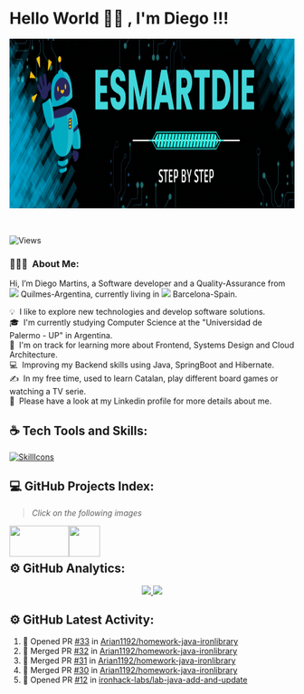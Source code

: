 # Hello World 👋👋 , I'm Diego !!! 


<p align="center">
  <img src="https://github.com/esmartdie/Multimedia/blob/main/IMAGES/MultimediaReadme/HelloVisitors.gif"  height="300px" width="900px" />
</p>

</br>

![Views](https://github-views.deno.dev/api/badge/esmartdie?label=Profile+visitors&style=classic&labelColor=orange)


### 👨🏻‍💻 &nbsp;About Me:

Hi, I’m Diego Martins, a Software developer and a Quality-Assurance from <img src="https://cdn.icon-icons.com/icons2/107/PNG/512/argentina_18266.png" width="13"/> Quilmes-Argentina, currently living in <img src="https://cdn.icon-icons.com/icons2/1531/PNG/512/3253482-flag-spain-icon_106784.png" width="13"/> Barcelona-Spain.

 💡 &nbsp;I like to explore new technologies and develop software solutions.\
 🎓 &nbsp;I'm currently studying Computer Science at the "Universidad de Palermo - UP" in Argentina.\
 🌱 &nbsp;I'm on track for learning more about Frontend, Systems Design and Cloud Architecture.\
 💻 &nbsp;Improving my Backend skills using Java, SpringBoot and Hibernate.\
 ✍️  &nbsp;In my free time, used to learn Catalan, play different board games or watching a TV serie.\
 📄 &nbsp;Please have a look at my Linkedin profile for more details about me. 


## ☕ Tech Tools and Skills:

[![SkillIcons](https://skillicons.dev/icons?i=js,html,css,java,spring,py,cs,git,github,idea,mongodb,mysql,postgres,docker,postman,selenium,notion&perline=6 )](https://skillicons.dev)<br/>


## 💻 GitHub Projects Index:

> *Click on the following images*  

<p align="left">
   <a href="https://github.com/esmartdie/PowerBIProjects" target="blank">
    <img align="left" src="https://1000logos.net/wp-content/uploads/2022/08/Microsoft-Power-BI-Logo.png"  height="55px" width="105px" />
  </a>
</p>

<p align="left">
   <a href="https://github.com/esmartdie/JavaProyects" target="blank">
    <img align="left" src="https://skillicons.dev/icons?i=java&theme=light"  height="55px" width="55px" />
  </a>
</p>


 <br>
 <br>
 
## ⚙️  GitHub Analytics:

<p align="center">
<a href="https://github.com/esmartdie">
  <img height="160em" src="https://github-readme-stats-eight-theta.vercel.app/api?username=esmartdie&show_icons=true&theme=prussian&include_all_commits=true&count_private=true"/>
  <img height="160em" src="https://github-readme-stats-eight-theta.vercel.app/api/top-langs/?username=esmartdie&layout=compact&langs_count=8&theme=prussian"/>
</a>
</p>

## ⚙️  GitHub Latest Activity: 

<!--START_SECTION:activity-->
1. 💪 Opened PR [#33](https://github.com/Arian1192/homework-java-ironlibrary/pull/33) in [Arian1192/homework-java-ironlibrary](https://github.com/Arian1192/homework-java-ironlibrary)
2. 🎉 Merged PR [#32](https://github.com/Arian1192/homework-java-ironlibrary/pull/32) in [Arian1192/homework-java-ironlibrary](https://github.com/Arian1192/homework-java-ironlibrary)
3. 🎉 Merged PR [#31](https://github.com/Arian1192/homework-java-ironlibrary/pull/31) in [Arian1192/homework-java-ironlibrary](https://github.com/Arian1192/homework-java-ironlibrary)
4. 🎉 Merged PR [#30](https://github.com/Arian1192/homework-java-ironlibrary/pull/30) in [Arian1192/homework-java-ironlibrary](https://github.com/Arian1192/homework-java-ironlibrary)
5. 💪 Opened PR [#12](https://github.com/ironhack-labs/lab-java-add-and-update/pull/12) in [ironhack-labs/lab-java-add-and-update](https://github.com/ironhack-labs/lab-java-add-and-update)
<!--END_SECTION:activity-->
